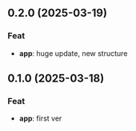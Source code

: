 ## 0.2.0 (2025-03-19)

### Feat

- **app**: huge update, new structure

## 0.1.0 (2025-03-18)

### Feat

- **app**: first ver
